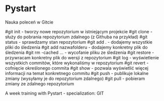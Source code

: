 # Pystart
Nauka poleceń w Gitcie

#git init - tworzy nowe repozytorium w istniejącym projekcie
#git clone - służy do pobrania repozytorium zdalnego (z Githuba na przykład)
#git status - sprawdzamy stan repozytorium 
#git add . - dodajemy wszystkie pliki do śledzenia
#git add nazwafolderu - dodajemy konkretny plik do śledzenia
#git rm -cached ... - wycofanie pliku ze śledzenia
#git restore - przywracam konkretny plik do wersji z repozytorium
#git log - wyświetlenie wszystkich commitów, które wykonaliśmy w repozytorium 
#git revert - cofnięcie określonego commita
#git show - pozwala wyświetlić więcej informacji na temat konkretnego commitu 
#git push - publikuje lokalne zmiany (wysyłamy je do repozytorium zdalnego)
#git pull - pobieram zmiany ze zdalnego repozytorium 

A week training with Pystart - specialization: GIT
